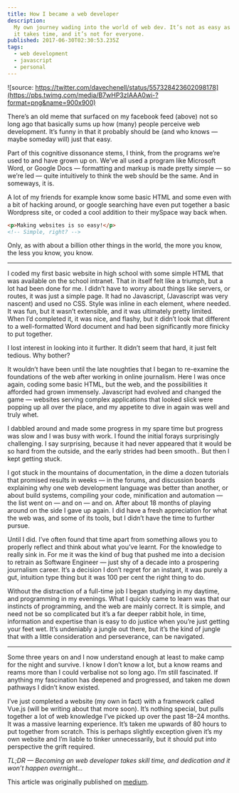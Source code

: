```yaml
---
title: How I became a web developer
description:
  My own journey wading into the world of web dev. It’s not as easy as it looks,
  it takes time, and it’s not for everyone.
published: 2017-06-30T02:30:53.235Z
tags:
  - web development
  - javascript
  - personal
---
```


![source: https://twitter.com/davechenell/status/557328423602098178](https://pbs.twimg.com/media/B7wHP3zIAAA0wi-?format=png&name=900x900)

There’s an old meme that surfaced on my facebook feed (above) not so long ago
that basically sums up how (many) people perceive web development. It’s funny in
that it probably should be (and who knows — maybe someday will) just that easy.

Part of this cognitive dissonance stems, I think, from the programs we’re used
to and have grown up on. We’ve all used a program like Microsoft Word, or Google
Docs — formatting and markup is made pretty simple — so we’re led — quite
intuitively to think the web should be the same. And in someways, it is.

A lot of my friends for example know some basic HTML and some even with a bit of
hacking around, or google searching have even put together a basic Wordpress
site, or coded a cool addition to their mySpace way back when.

```html
<p>Making websites is so easy!</p>
<!-- Simple, right? -->
```

Only, as with about a billion other things in the world, the more you know, the
less you know, you know.

---

I coded my first basic website in high school with some simple HTML that was
available on the school intranet. That in itself felt like a triumph, but a lot
had been done for me. I didn’t have to worry about things like servers, or
routes, it was just a simple page. It had no Javascript, (Javascript was very
nascent) and used no CSS. Style was inline in each element, where needed. It was
fun, but it wasn’t extensible, and it was ultimately pretty limited. When I’d
completed it, it was nice, and flashy, but it didn’t look that different to a
well-formatted Word document and had been significantly more finicky to put
together.

I lost interest in looking into it further. It didn’t seem that hard, it just
felt tedious. Why bother?

It wouldn’t have been until the late noughties that I began to re-examine the
foundations of the web after working in online journalism. Here I was once
again, coding some basic HTML, but the web, and the possibilities it afforded
had grown immensely. Javascript had evolved and changed the game — websites
serving complex applications that looked slick were popping up all over the
place, and my appetite to dive in again was well and truly whet.

I dabbled around and made some progress in my spare time but progress was slow
and I was busy with work. I found the initial forays surprisingly challenging. I
say surprising, because it had never appeared that it would be so hard from the
outside, and the early strides had been smooth.. But then I kept getting stuck.

I got stuck in the mountains of documentation, in the dime a dozen tutorials
that promised results in weeks — in the forums, and discussion boards explaining
why one web development language was better than another, or about build
systems, compiling your code, minification and automation — the list went on —
and on — and on. After about 18 months of playing around on the side I gave up
again. I did have a fresh appreciation for what the web was, and some of its
tools, but I didn’t have the time to further pursue.

Until I did. I’ve often found that time apart from something allows you to
properly reflect and think about what you’ve learnt. For the knowledge to really
sink in. For me it was the kind of bug that pushed me into a decision to retrain
as Software Engineer — just shy of a decade into a prospering journalism career.
It’s a decision I don’t regret for an instant, it was purely a gut, intuition
type thing but it was 100 per cent the right thing to do.

Without the distraction of a full-time job I began studying in my daytime, and
programming in my evenings. What I quickly came to learn was that our instincts
of programming, and the web are mainly correct. It is simple, and need not be so
complicated but it’s a far deeper rabbit hole, in time, information and
expertise than is easy to do justice when you’re just getting your feet wet.
It’s undeniably a jungle out there, but it’s the kind of jungle that with a
little consideration and perseverance, can be navigated.

---

Some three years on and I now understand enough at least to make camp for the
night and survive. I know I don’t know a lot, but a know reams and reams more
than I could verbalise not so long ago. I’m still fascinated. If anything my
fascination has deepened and progressed, and taken me down pathways I didn’t
know existed.

I’ve just completed a website (my own in fact) with a framework called Vue.js
(will be writing about that more soon). It’s nothing special, but pulls together
a lot of web knowledge I’ve picked up over the past 18–24 months. It was a
massive learning experience. It’s taken me upwards of 80 hours to put together
from scratch. This is perhaps slightly exception given it’s my own website and
I’m liable to tinker unnecessarily, but it should put into perspective the grift
required.

_TL;DR — Becoming an web developer takes skill time, and dedication and it won’t
happen overnight..._

This article was originally published on
[medium](https://medium.com/@al-hinds/web-development-is-easy-right-6c27129d9764).
